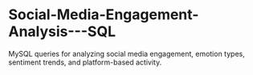 # Social-Media-Engagement-Analysis---SQL
MySQL queries for analyzing social media engagement, emotion types, sentiment trends, and platform-based activity.
